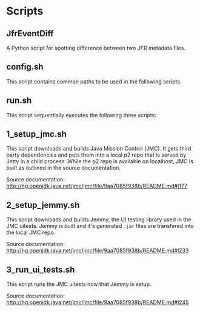 # Scripts

## JfrEventDiff

A Python script for spotting difference between two JFR metadata files.

## config.sh

This script contains common paths to be used in the following scripts.

## run.sh

This script sequentially executes the following three scripts:

## 1_setup_jmc.sh

This script downloads and builds Java Mission Control (JMC). It gets third party dependencies and puts them into a local p2 repo that is served by Jetty in a child process. While the p2 repo is available on localhost, JMC is built as outlined in the source documentation.

Source documentation: http://hg.openjdk.java.net/jmc/jmc/file/9aa7085f938b/README.md#l177

## 2_setup_jemmy.sh

This script downloads and builds Jemmy, the UI testing library used in the JMC uitests. Jemmy is built and it's generated `.jar` files are transfered into the local JMC repo.

Source documentation: http://hg.openjdk.java.net/jmc/jmc/file/9aa7085f938b/README.md#l233

## 3_run_ui_tests.sh

This script runs the JMC uitests now that Jemmy is setup.

Source documentation: http://hg.openjdk.java.net/jmc/jmc/file/9aa7085f938b/README.md#l245
